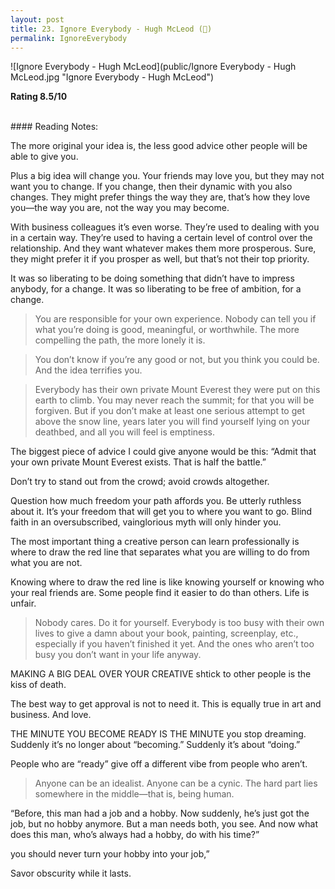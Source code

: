 ```yaml
---
layout: post
title: 23. Ignore Everybody - Hugh McLeod (📱)
permalink: IgnoreEverybody
---
```


![Ignore Everybody - Hugh McLeod](public/Ignore Everybody - Hugh McLeod.jpg "Ignore Everybody - Hugh McLeod")

**Rating 8.5/10**

<br>
#### Reading Notes:

The more original your idea is, the less good advice other people will be able to give you.

Plus a big idea will change you. Your friends may love you, but they may not want you to change. If you change, then their dynamic with you also changes. They might prefer things the way they are, that’s how they love you—the way you are, not the way you may become.

With business colleagues it’s even worse. They’re used to dealing with you in a certain way. They’re used to having a certain level of control over the relationship. And they want whatever makes them more prosperous. Sure, they might prefer it if you prosper as well, but that’s not their top priority.

It was so liberating to be doing something that didn’t have to impress anybody, for a change.
It was so liberating to be free of ambition, for a change.

> You are responsible for your own experience. Nobody can tell you if what you’re doing is good, meaningful, or worthwhile. The more compelling the path, the more lonely it is.

> You don’t know if you’re any good or not, but you think you could be. And the idea terrifies you.

> Everybody has their own private Mount Everest they were put on this earth to climb.
> You may never reach the summit; for that you will be forgiven. But if you don’t make at least one serious attempt to get above the snow line, years later you will find yourself lying on your deathbed, and all you will feel is emptiness.

The biggest piece of advice I could give anyone would be this: “Admit that your own private Mount Everest exists. That is half the battle.”

Don’t try to stand out from the crowd; avoid crowds altogether.

Question how much freedom your path affords you. Be utterly ruthless about it.
It’s your freedom that will get you to where you want to go. Blind faith in an oversubscribed, vainglorious myth will only hinder you.

The most important thing a creative person can learn professionally is where to draw the red line that separates what you are willing to do from what you are not.

Knowing where to draw the red line is like knowing yourself or knowing who your real friends are. Some people find it easier to do than others. Life is unfair.

> Nobody cares. Do it for yourself. Everybody is too busy with their own lives to give a damn about your book, painting, screenplay, etc., especially if you haven’t finished it yet. And the ones who aren’t too busy you don’t want in your life anyway.

MAKING A BIG DEAL OVER YOUR CREATIVE shtick to other people is the kiss of death.

The best way to get approval is not to need it. This is equally true in art and business. And love.

THE MINUTE YOU BECOME READY IS THE MINUTE you stop dreaming. Suddenly it’s no longer about “becoming.” Suddenly it’s about “doing.”

People who are “ready” give off a different vibe from people who aren’t.

> Anyone can be an idealist. Anyone can be a cynic. The hard part lies somewhere in the middle—that is, being human.

“Before, this man had a job and a hobby. Now suddenly, he’s just got the job, but no hobby anymore. But a man needs both, you see. And now what does this man, who’s always had a hobby, do with his time?”

you should never turn your hobby into your job,”

Savor obscurity while it lasts.
